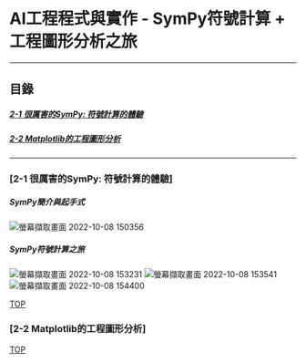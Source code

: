 # AI工程程式與實作 - SymPy符號計算 + 工程圖形分析之旅

<a name="000"/>

---
## 目錄
##### [2-1 很厲害的SymPy: 符號計算的體驗](#001)
##### [2-2 Matplotlib的工程圖形分析](#002)
---

<a name="001"/>

### [2-1 很厲害的SymPy: 符號計算的體驗]

##### SymPy簡介與起手式
![螢幕擷取畫面 2022-10-08 150356](https://user-images.githubusercontent.com/89327055/194694670-6ba03b78-4d70-4ed2-b38d-a92082b5a061.png)

##### SymPy符號計算之旅
![螢幕擷取畫面 2022-10-08 153231](https://user-images.githubusercontent.com/89327055/194696349-658db6ba-022c-4b39-97ba-48f0c2d38653.png)
![螢幕擷取畫面 2022-10-08 153541](https://user-images.githubusercontent.com/89327055/194696352-29712bf6-fcad-4e7c-b838-5fd8af976906.png)
![螢幕擷取畫面 2022-10-08 154400](https://user-images.githubusercontent.com/89327055/194696353-f8e00b91-493b-4741-9138-8877dd6df692.png)




[TOP](#000)

<a name="002"/>

### [2-2 Matplotlib的工程圖形分析]


[TOP](#000)
